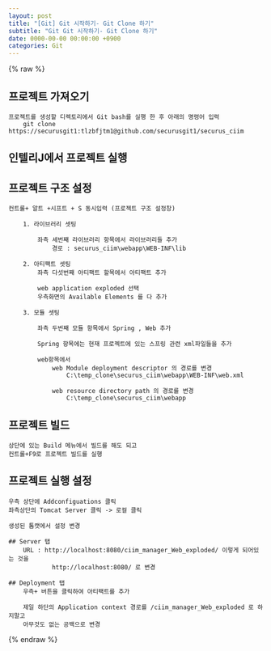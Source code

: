 ```yaml
---  
layout: post  
title: "[Git] Git 시작하기- Git Clone 하기"  
subtitle: "Git Git 시작하기- Git Clone 하기"  
date: 0000-00-00 00:00:00 +0900  
categories: Git  
---  
```

{% raw %}  
## 프로젝트 가져오기  
  
	프로젝트를 생성할 디렉토리에서 Git bash를 실행 한 후 아래의 명령어 입력  
		git clone https://securusgit1:tlzbfjtm1@github.com/securusgit1/securus_ciim  
  
## 인텔리J에서 프로젝트 실행  
  
## 프로젝트 구조 설정  
	컨트롤+ 알트 +시프트 + S 동시입력 (프로젝트 구조 설정창)  
  
		1. 라이브러리 셋팅  
  
			좌측 세번째 라이브러리 항목에서 라이브러리들 추가  
				경로 : securus_ciim\webapp\WEB-INF\lib  
  
		2. 아티팩트 셋팅  
			좌측 다섯번째 아티팩트 할목에서 아티팩트 추가  
  
			web application exploded 선택  
			우측화면의 Available Elements 를 다 추가  
  
		3. 모듈 셋팅  
  
			좌측 두번째 모듈 항목에서 Spring , Web 추가  
  
			Spring 항목에는 현재 프로젝트에 있는 스프링 관련 xml파일들을 추가  
  
			web항목에서  
				web Module deployment descriptor 의 경로를 변경  
					C:\temp_clone\securus_ciim\webapp\WEB-INF\web.xml  
  
				web resource directory path 의 경로를 변경  
					C:\temp_clone\securus_ciim\webapp  
  
## 프로젝트 빌드  
  
	상단에 있는 Build 메뉴에서 빌드를 해도 되고  
	컨트롤+F9로 프로젝트 빌드를 실행  
  
## 프로젝트 실행 설정  
  
	우측 상단에 Addconfiguations 클릭  
	좌측상단의 Tomcat Server 클릭 -> 로컬 클릭  
  
	생성된 톰캣에서 설정 변경  
  
	## Server 탭  
		URL : http://localhost:8080/ciim_manager_Web_exploded/ 이렇게 되어있는 것을  
				http://localhost:8080/ 로 변경  
  
	## Deployment 탭  
		우측+ 버튼을 클릭하여 아티팩트를 추가  
  
		제일 하단의 Application context 경로를 /ciim_manager_Web_exploded 로 하지말고  
		아무것도 없는 공백으로 변경  
  
{% endraw %}